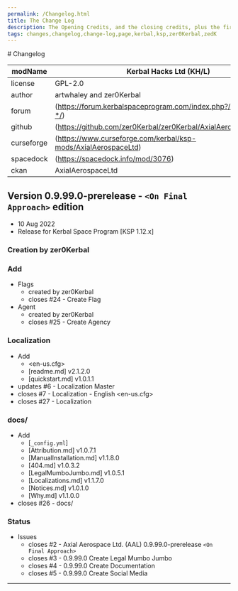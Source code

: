 ```yaml
---
permalink: /Changelog.html
title: The Change Log
description: The Opening Credits, and the closing credits, plus the first of two (or is three) end credit scenes
tags: changes,changelog,change-log,page,kerbal,ksp,zer0Kerbal,zedK
---
```


<!-- 
hdr-changelog.md v1.0.0.0
Kerbal Hacks Ltd (KH/L)
created: 13 May 2022
updated:
CC BY-ND 4.0 by zer0Kerbal
--># Changelog  
  
| modName    | Kerbal Hacks Ltd (KH/L)                                        |
| ---------- | ----------------------------------------------------------------- |
| license    | GPL-2.0                                                           |
| author     | artwhaley and zer0Kerbal                                          |
| forum      | (https://forum.kerbalspaceprogram.com/index.php?/topic/209301-*/) |
| github     | (https://github.com/zer0Kerbal/zer0Kerbal/AxialAerospaceLtd)      |
| curseforge | (https://www.curseforge.com/kerbal/ksp-mods/AxialAerospaceLtd)    |
| spacedock  | (https://spacedock.info/mod/3076)                                 |
| ckan       | AxialAerospaceLtd                                                 |

## Version 0.9.99.0-prerelease - `<On Final Approach>` edition

* 10 Aug 2022  
* Release for Kerbal Space Program [KSP 1.12.x]

### Creation by zer0Kerbal

### Add

* Flags
  * created by zer0Kerbal
  * closes #24 - Create Flag
* Agent
  * created by zer0Kerbal
  * closes #25 - Create Agency

### Localization

* Add
  * <en-us.cfg>
  * [readme.md] v2.1.2.0
  * [quickstart.md] v1.0.1.1
* updates #6 - Localization Master
* closes #7 - Localization - English <en-us.cfg>
* closes #27 - Localization

### docs/

* Add
  * [`_config.yml`]
  * [Attribution.md] v1.0.7.1
  * [ManualInstallation.md] v1.1.8.0
  * [404.md] v1.0.3.2
  * [LegalMumboJumbo.md] v1.0.5.1
  * [Localizations.md] v1.1.7.0
  * [Notices.md] v1.0.1.0
  * [Why.md] v1.1.0.0
* closes #26 - docs/

### Status

* Issues
  * closes #2 - Axial Aerospace Ltd. (AAL) 0.9.99.0-prerelease `<On Final Approach>`
  * closes #3 - 0.9.99.0 Create Legal Mumbo Jumbo
  * closes #4 - 0.9.99.0 Create Documentation
  * closes #5 - 0.9.99.0 Create Social Media

---
